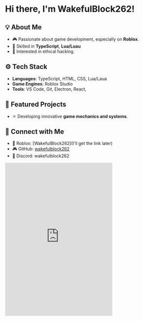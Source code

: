 # Hi there, I'm WakefulBlock262!

## 💡 About Me
- 🎮 Passionate about game development, especially on **Roblox**.
- 🔧 Skilled in **TypeScript**, **Lua/Luau**
- 🤖 Interested in ethical hacking.

## ⚙ Tech Stack
- **Languages**: TypeScript, HTML, CSS, Lua/Laua
- **Game Engines**: Roblox Studio
- **Tools**: VS Code, Git, Electron, React, 

## 🌟 Featured Projects
- ⚛ Developing innovative **game mechanics and systems**.

## 🔗 Connect with Me
- 👾 Roblox: [WakefulBlock262](I'll get the link later)
- 🎮 GitHub: [wakefulblock262](https://github.com/wakefulblock262)
- 💬 Discord: wakefulblock262

<iframe src="https://discord.com/widget?id=1361993767539703931&theme=dark" width="350" height="500" allowtransparency="true" frameborder="0" sandbox="allow-popups allow-popups-to-escape-sandbox allow-same-origin allow-scripts"></iframe>
